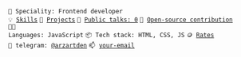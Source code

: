 <code>👷 Speciality: Frontend developer</code><br>
<code>💡 [Skills](SKILLS.md)</code>
<code>🧻 [Projects](PROJECTS.md)</code>
<code>📢 [Public talks: 0](TALKS.md)</code>
<code>👀 [Open-source contribution](CONTRIBUTION.md)</code><br>
<code>🧑‍💻 Languages: JavaScript</code>
<code>📦 Tech stack: HTML, CSS, JS</code>
<code>🪙 [Rates](RATES.md)</code><br>
<code>💬 telegram: [@arzartden](https://telegram.me/arzartden)</code>
<code>📫 [your-email](mailto:arzartden@gmail.com)</code>
